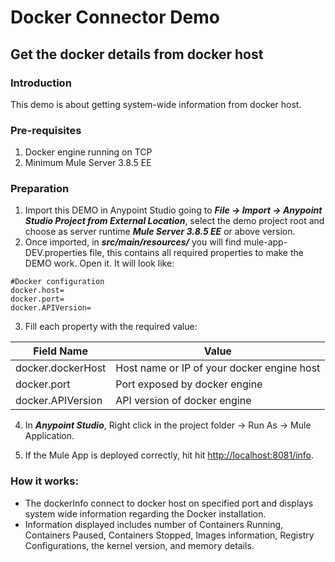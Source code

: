 # Docker Connector Demo
## Get the docker details from docker host
### Introduction
This demo is about getting system-wide information from docker host.

### Pre-requisites
1. Docker engine running on TCP
2. Minimum Mule Server 3.8.5 EE

### Preparation
1. Import this DEMO in Anypoint Studio going to ***File → Import → Anypoint Studio Project from External Location***, select the demo project root and choose as server runtime ***Mule Server 3.8.5 EE*** or above version.
2. Once imported, in ***src/main/resources/*** you will find mule-app-DEV.properties file, this contains all required properties to make the DEMO work. Open it. It will look like:

```
#Docker configuration
docker.host=
docker.port=
docker.APIVersion=
```

3. Fill each property with the required value:
	
Field Name        | Value
-------------     | -------------
docker.dockerHost | Host name or IP of your docker engine host
docker.port       | Port exposed by docker engine
docker.APIVersion | API version of docker engine

4. In ***Anypoint Studio***, Right click in the project folder → Run As → Mule Application.

5. If the Mule App is deployed correctly, hit hit <http://localhost:8081/info>.

### How it works:
- The dockerInfo connect to docker host on specified port and displays system wide information regarding the Docker installation.
- Information displayed includes number of Containers Running, Containers Paused, Containers Stopped, Images information, Registry Configurations, the kernel version, and memory details.